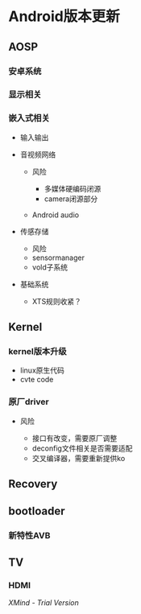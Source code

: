 # Android版本更新

## AOSP

### 安卓系统

### 显示相关

### 嵌入式相关

- 输入输出
- 音视频网络

	- 风险

		- 多媒体硬编码闭源
		- camera闭源部分

	- Android audio

- 传感存储

	- 风险
	- sensormanager
	- vold子系统

- 基础系统

	- XTS规则收紧？

## Kernel

### kernel版本升级

- linux原生代码
- cvte code

### 原厂driver

- 风险

	- 接口有改变，需要原厂调整
	- deconfig文件相关是否需要适配
	- 交叉编译器，需要重新提供ko

## Recovery

## bootloader

### 新特性AVB

## TV

### HDMI

*XMind - Trial Version*
